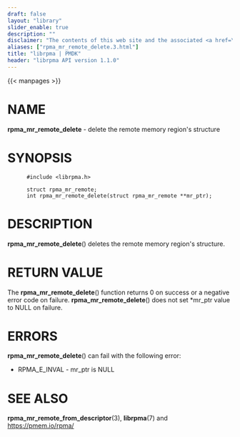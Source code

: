 ```yaml
---
draft: false
layout: "library"
slider_enable: true
description: ""
disclaimer: "The contents of this web site and the associated <a href=\"https://github.com/pmem\">GitHub repositories</a> are BSD-licensed open source."
aliases: ["rpma_mr_remote_delete.3.html"]
title: "librpma | PMDK"
header: "librpma API version 1.1.0"
---
```

{{< manpages >}}

[comment]: <> (SPDX-License-Identifier: BSD-3-Clause)
[comment]: <> (Copyright 2020-2023, Intel Corporation)

# NAME

**rpma_mr_remote_delete** - delete the remote memory region\'s structure

# SYNOPSIS

          #include <librpma.h>

          struct rpma_mr_remote;
          int rpma_mr_remote_delete(struct rpma_mr_remote **mr_ptr);

# DESCRIPTION

**rpma_mr_remote_delete**() deletes the remote memory region\'s
structure.

# RETURN VALUE

The **rpma_mr_remote_delete**() function returns 0 on success or a
negative error code on failure. **rpma_mr_remote_delete**() does not set
\*mr_ptr value to NULL on failure.

# ERRORS

**rpma_mr_remote_delete**() can fail with the following error:

-   RPMA_E\_INVAL - mr_ptr is NULL

# SEE ALSO

**rpma_mr_remote_from_descriptor**(3), **librpma**(7) and
https://pmem.io/rpma/
